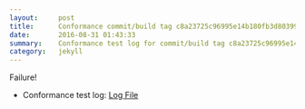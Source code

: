 ```yaml
---
layout:     post
title:      Conformance commit/build tag c8a23725c96995e14b180fb3d803992acd9a61d8
date:       2016-08-31 01:43:33
summary:    Conformance test log for commit/build tag c8a23725c96995e14b180fb3d803992acd9a61d8.
category:   jekyll
---
```


Failure!

- Conformance test log: [Log File](http://s3-us-west-2.amazonaws.com/kraken-e2e-logs/conformance/63/build-log.txt)
